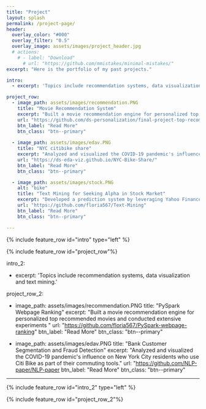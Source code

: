 ```yaml
---
title: "Project"
layout: splash
permalink: /project-page/
header:
  overlay_color: "#000"
  overlay_filter: "0.5"
  overlay_image: assets/images/project_header.jpg
  # actions:
    # - label: "Download"
      # url: "https://github.com/mmistakes/minimal-mistakes/"
excerpt: "Here is the portfolio of my past projects."

intro: 
  - excerpt: 'Topics include recommendation systems, data visualization and text mining.'

project_row:
  - image_path: assets/images/recommendation.PNG
    title: "Movie Recommendation System"
    excerpt: "Built a movie recommendation engine for personalized top recommended movies and conducted extensive experiments "
    url: "https://github.com/ds-personalization/final-project-top-recommended-final"
    btn_label: "Read More"
    btn_class: "btn--primary"
	
  - image_path: assets/images/edav.PNG
    title: "NYC citibike share"
    excerpt: "Analyzed and visualized the COVID-19 pandemic's influence on New York City residents who use Citi Bike as part of their commuting tools."
    url: "https://ds-eda-viz.github.io/NYC-Bike-Share/"
    btn_label: "Read More"
    btn_class: "btn--primary"

  - image_path: assets/images/stock.PNG
    alt: "bike"
    title: "Text Mining for Seeking Alpha in Stock Market"
    excerpt: "Developed a prediction system by leveraging Yahoo Finance News for stock price prediction, simulated a systematic trading strategy"
    url: "https://github.com/floria567/Text-Mining"
    btn_label: "Read More"
    btn_class: "btn--primary"

---
```


{% include feature_row id="intro" type="left" %}

{% include feature_row id="project_row"%}


intro_2: 
  - excerpt: 'Topics include recommendation systems, data visualization and text mining.'

project_row_2:
  - image_path: assets/images/recommendation.PNG
    title: "PySpark Webpage Ranking"
    excerpt: "Built a movie recommendation engine for personalized top recommended movies and conducted extensive experiments "
    url: "https://github.com/floria567/PySpark-webpage-ranking"
    btn_label: "Read More"
    btn_class: "btn--primary"
	
  - image_path: assets/images/edav.PNG
    title: "Bank Customer Segmentation and Fraud Detection"
    excerpt: "Analyzed and visualized the COVID-19 pandemic's influence on New York City residents who use Citi Bike as part of their commuting tools."
    url: "https://github.com/NLP-paper/NLP-paper
    btn_label: "Read More"
    btn_class: "btn--primary"
	
---	
{% include feature_row id="intro_2" type="left" %}

{% include feature_row id="project_row_2"%}




<!-- {% include feature_row id="feature_row2" type="left" %} -->

<!-- {% include feature_row id="feature_row3" type="right" %} -->

<!-- {% include feature_row id="feature_row4" type="center" %} -->